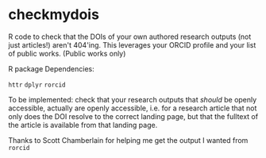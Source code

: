 # checkmydois
R code to check that the DOIs of your own authored research outputs (not just articles!) aren't 404'ing.
This leverages your ORCID profile and your list of public works. (Public works only)

R package Dependencies:

`httr`
`dplyr`
`rorcid`



To be implemented: check that your research outputs that _should_ be openly accessible, actually are openly accessible, i.e. for a research article that not only does the DOI resolve to the correct landing page, but that the fulltext of the article is available from that landing page.

Thanks to Scott Chamberlain for helping me get the output I wanted from `rorcid`
